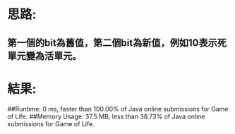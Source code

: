 # 思路: 
## 第一個的bit為舊值，第二個bit為新值，例如10表示死單元變為活單元。
# 結果:
##Runtime: 0 ms, faster than 100.00% of Java online submissions for Game of Life.
##Memory Usage: 37.5 MB, less than 38.73% of Java online submissions for Game of Life.